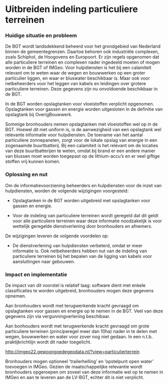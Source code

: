 Uitbreiden indeling particuliere terreinen
==========================================

### Huidige situatie en probleem

De BGT wordt landsdekkend beheerd voor het grondgebied van Nederland binnen de
gemeentegrenzen. Daartoe behoren ook industriële complexen, zoals Schiphol, de
Hoogovens en Europoort. Er zijn regels opgenomen dat alle particuliere terreinen
en complexen nader ingedeeld moeten of mogen worden in de BGT of IMGeo. Voor
hulpdiensten is het bij een calamiteit relevant om te weten waar de wegen en
bouwwerken op een groter particulier liggen, en waar er bluswater beschikbaar
is. Maar ook voor netbeheerders voor het leggen van kabels en leidingen over
grotere particuliere terreinen. Deze gegevens zijn nu onvoldoende beschikbaar in
de BGT.

In de BGT worden opslagtanken voor vloeistoffen verplicht opgenomen.
Opslagtanken voor gassen en energie worden uitgesloten in de definitie van
opslagtank bij OverigBouwwerk.

Sommige bronhouders nemen opslagtanken met vloeistoffen wel op in de BGT. Hoewel
dit niet uniform is, is de aanwezigheid van een opslagtank wel relevante
informatie voor hulpdiensten. De toename van het aantal particuliere
zonnepanelen, zorgt voor de lokale opslag van energie in een zogenaamde
buurtbatterij. Bij een calamiteit is het relevant om de locaties van deze
buurtbatterijen te weten, omdat bij brand er een andere manier van blussen moet
worden toegepast op de lithium-accu’s en er veel giftige stoffen vrij kunnen
komen.

### Oplossing en nut

Om de informatievoorziening beheerders en hulpdiensten voor de inzet van
hulpdiensten, worden de volgende wijzigingen voorgesteld:

-   Opslagtanken in de BGT worden uitgebreid met opslagtanken voor gassen en
    energie.

-   Voor de indeling van particuliere terreinen wordt geregeld dat dit geldt
    voor alle particuliere terreinen waar deze informatie noodzakelijk is voor
    wettelijk geregelde dienstverlening door bronhouders en afnemers.

De wijzigingen leveren de volgende voordelen op:

-   De dienstverlening van hulpdiensten verbeterd, omdat er meer informatie is.
    Ook netbeheerders hebben nut van de indeling van particuliere terreinen bij
    het bepalen van de ligging van kabels voor aansluitingen naar gebouwen.

### Impact en implementatie

De impact van dit voorstel is relatief laag: software dient met enkele
classificaties te worden uitgebreid, bronhouders mogen deze gegevens opnemen.

Aan bronhouders wordt met terugwerkende kracht gevraagd om opslagtanken voor
gassen en energie op te nemen in de BGT. Veel van deze gegevens zijn via
vergunningverlening beschibaar.

Aan bonhouders wordt met terugwerkende kracht gevraagd om grote particuliere
terreinen (principeregel meer dan 10ha) nader in te delen met wegen, bouwwerken
en water voor zover nog niet gedaan. In een n.t.b. praktijkrichtlijn wordt dit
nader toegelicht.

<http://imgeo22.gewoongoedegeodata.nl/?view=particulierterrein>

Bronhouders mogen optioneel ‘trailerhelling’ en ‘opstelpunt open water’
toevoegen in IMGeo. Gezien de maatschappelijke relevantie wordt bronhouders
opgeroepen om zoveel van deze informatie wel op te nemen in IMGeo en aan te
leveren aan de LV-BGT, echter dit is niet verplicht.
